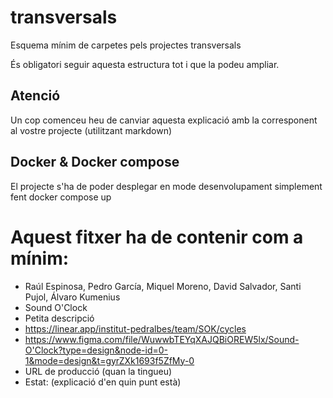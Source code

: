 # transversals
Esquema mínim de carpetes pels projectes transversals

És obligatori seguir aquesta estructura tot i que la podeu ampliar.

## Atenció
Un cop comenceu heu de canviar aquesta explicació amb la corresponent al vostre projecte (utilitzant markdown)

## Docker & Docker compose
El projecte s'ha de poder desplegar en mode desenvolupament simplement fent docker compose up

# Aquest fitxer ha de contenir com a mínim:
 * Raúl Espinosa, Pedro García, Miquel Moreno, David Salvador, Santi Pujol, Álvaro Kumenius
 * Sound O'Clock
 * Petita descripció
 * https://linear.app/institut-pedralbes/team/SOK/cycles
 * https://www.figma.com/file/WuwwbTEYqXAJQBiOREW5lx/Sound-O'Clock?type=design&node-id=0-1&mode=design&t=gyrZXk1693f5ZfMy-0
 * URL de producció (quan la tingueu)
 * Estat: (explicació d'en quin punt està)
